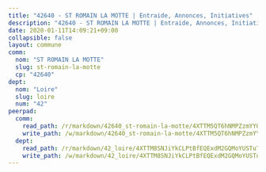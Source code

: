 ```yaml
---
title: "42640 - ST ROMAIN LA MOTTE | Entraide, Annonces, Initiatives"
description: "42640 - ST ROMAIN LA MOTTE | Entraide, Annonces, Initiatives"
date: 2020-01-11T14:09:21+09:00
collapsible: false
layout: commune
comm:
  nom: "ST ROMAIN LA MOTTE"
  slug: st-romain-la-motte
  cp: "42640"
dept:
  nom: "Loire"
  slug: loire
  num: "42"
peerpad:
  comm:
    read_path: /r/markdown/42640_st-romain-la-motte/4XTTM5QT6hNMPZzmYYQU6epVTvoDGaPQ3PDmhPTZERGSzsHK4
    write_path: /w/markdown/42640_st-romain-la-motte/4XTTM5QT6hNMPZzmYYQU6epVTvoDGaPQ3PDmhPTZERGSzsHK4-K3TgTceFTFot4HKpinikgWs5vJaApWYmUdFwYAPRigrNNrHhpKYsEyevyyg8L94MFZQ7bteJBJdYnviBi1UfdG5dJ7bj8sq7PUWeA4eRSjphs4MpN1NauZrgZsMyfNUzHce19PSv
  dept:
    read_path: /r/markdown/42_loire/4XTTM8SNJiYkCLPtBfEQExdM2GQMoYUSTuTytLrQfQVaaYJeW
    write_path: /w/markdown/42_loire/4XTTM8SNJiYkCLPtBfEQExdM2GQMoYUSTuTytLrQfQVaaYJeW-K3TgUi5YJecchkttgL3M6Pu99u8hH2akRrHDb4XXZXATCvGiyzrNbe23fQbzNYiKWDR2re6vQN4Gxv5BQ2dayjGg1AqxtpHRtgi6cm74UeqjVtXM2ZJFa6mvBKTRc4s3X6tJYycN
---
```


